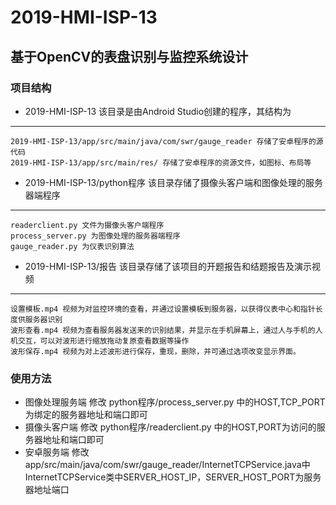 # 2019-HMI-ISP-13
## 基于OpenCV的表盘识别与监控系统设计

### 项目结构
- 2019-HMI-ISP-13
该目录是由Android Studio创建的程序，其结构为
------------
	2019-HMI-ISP-13/app/src/main/java/com/swr/gauge_reader 存储了安卓程序的源代码
	2019-HMI-ISP-13/app/src/main/res/ 存储了安卓程序的资源文件，如图标、布局等

- 2019-HMI-ISP-13/python程序
该目录存储了摄像头客户端和图像处理的服务器端程序
------------
	readerclient.py 文件为摄像头客户端程序
	process_server.py 为图像处理的服务器端程序
	gauge_reader.py 为仪表识别算法

- 2019-HMI-ISP-13/报告
该目录存储了该项目的开题报告和结题报告及演示视频
------------
	设置模板.mp4 视频为对监控环境的查看，并通过设置模板到服务器，以获得仪表中心和指针长度供服务器识别
	波形查看.mp4 视频为查看服务器发送来的识别结果，并显示在手机屏幕上，通过人与手机的人机交互，可以对波形进行缩放拖动复原查看数据等操作
	波形保存.mp4 视频为对上述波形进行保存，重现，删除，并可通过选项改变显示界面。
	
	
### 使用方法
- 图像处理服务端
修改 python程序/process_server.py 中的HOST,TCP_PORT为绑定的服务器地址和端口即可
- 摄像头客户端
修改 python程序/readerclient.py 中的HOST,PORT为访问的服务器地址和端口即可
- 安卓服务端
修改 app/src/main/java/com/swr/gauge_reader/InternetTCPService.java中InternetTCPService类中SERVER_HOST_IP，SERVER_HOST_PORT为服务器地址端口
